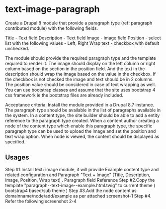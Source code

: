 # text-image-paragraph

Create a Drupal 8 module that provide a paragraph type (ref: paragraph contributed module) with the following fields.

Title - Text field
Description - Text field
Image - image field
Position - select list with the following values - Left, Right
Wrap text - checkbox with default unchecked.

The module should provide the required paragraph type and the template required to render it. 
The image should display on the left column or right column based on the section in the position field. 
And the text in the description should wrap the image based on the value in the checkbox.
If the checkbox is not checked the image and text should be in 2 columns. 
The position value should be considered in case of text wrapping as well.
You can use bootstrap classes and assume that the site uses bootstrap 4 css framework ie the bootstrap files are already included. 

Acceptance criteria: 
Install the module provided in a Drupal 8.7 instance.
The paragraph type should be available in the list of paragraphs available in the system.
In a content type, the site builder should be able to add a entity reference to the paragraph type created.
When a content author creating a node of the content type which enable this paragraph type, the specific paragraph type can be used to upload the image 
and set the position and text wrap option.
When node is viewed, the content should be displayed as specified.



Usages
------

Step #1.Install text+image module, it will provide Example content type and related configuration and Paragraph "Text + Image" (Title, Description, Image, Position, Wrap text) . Paragraph field Reference
Step #2.Copy the template "paragraph--text-image--example.html.twig" to current theme ( bootstrap4 based/sub theme )
Step #3.Add the node content as domainname/node/add/example as per attached screenshot-1
Step #4. Refer the following screenshot 2-4
